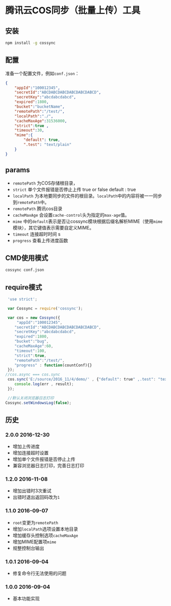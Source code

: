 # 腾讯云COS同步（批量上传）工具

## 安装

```sh
npm install -g cossync
```

## 配置

准备一个配置文件，例如`conf.json`：

```json
{
    "appId":"100012345",
    "secretId":"ABCDABCDABCDABCDABCDABCD",
    "secretKey":"abcdabcdabcd",
    "expired":1800,
    "bucket":"bucketName",
    "remotePath":"/test/",
    "localPath":"./",
    "cacheMaxAge":31536000,
    "strict":true , 
    "timeout":30,
    "mime":{
        "default": true,
        ".test": "text/plain"
    }
}
```

## params

* `remotePath` 为COS存储根目录，
* `strict` 单个文件报错是否停止上传 true or false  default : true
* `localPath` 为本地要同步的文件的根目录。`localPath`中的内容将被一一同步到`remotePath`中。
* `remotePath` 腾讯cos目录
* `cacheMaxAge` 会设置`cache-control`头为指定的`max-age`值。
* `mime` 中的`default`表示是否让cossync模块根据后缀名解析MIME（使用`mime`模块），其它键值表示需要自定义MIME。
* `timeout` 连接超时时间 s
* `progress` 查看上传进度函数

## CMD使用模式

```sh
cossync conf.json
```

## require模式

```js
 'use strict';

 var Cossync = require('cossync');

 var cos = new Cossync({
     "appId":"100012345",
    "secretId":"ABCDABCDABCDABCDABCDABCD",
    "secretKey":"abcdabcdabcd",
    "expired":1800,
    "bucket":"bug",
    "cacheMaxAge":60,
    "timeout":100,
    "strict":true,
    "remotePath":"/test/",
    "progress" : function(countConf){} 
 });
//cos.async === cos.sync
 cos.sync('E:/source/2016_11/4/demo/' , {"default": true" ,.test": "text/plain"} , 60 , function(err , result){
    console.log(err , result);
 });

 //默认关闭浏览器日志打印
Cossync.setWindowsLog(false);
```

## 历史

### 2.0.0 2016-12-30

- 增加上传进度
- 增加连接超时设置
- 增加单个文件报错是否停止上传
- 兼容浏览器日志打印，完善日志打印

### 1.2.0 2016-11-08

- 增加出错时3次重试
- 出错时退出返回码改为`1`

### 1.1.0 2016-09-07

- `root`变更为`remotePath`
- 增加`localPath`选项设置本地目录
- 增加缓存头控制选项`cacheMaxAge`
- 增加MIME配置项`mime`
- 规整控制台输出

### 1.0.1 2016-09-04

- 修复命令行无法使用的问题

### 1.0.0 2016-09-04

- 基本功能实现
